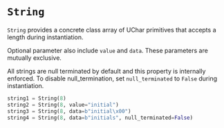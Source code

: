 # `String`

`String` provides a concrete class array of UChar primitives that accepts a length during instantiation.

Optional parameter also include `value` and `data`. These parameters are mutually exclusive.

All strings are null terminated by default and this property is internally enforced. To disable null_termination, set `null_terminated` to `False` during instantiation.

```python
string1 = String(8)
string2 = String(8, value="initial")
string3 = String(8, data=b"initial\x00")
string4 = String(8, data=b"initials", null_terminated=False)
```
